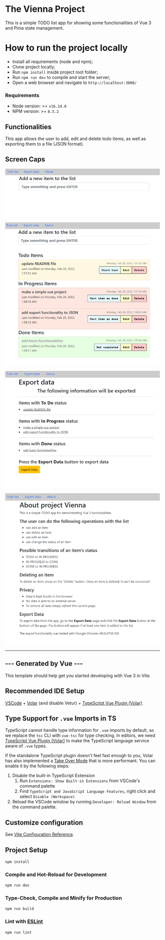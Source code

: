 # The Vienna Project

This is a simple TODO list app for showing some
functionalities of Vue 3 and Pinia state management.

# How to run the project locally
* Install all requirements (node and npm);
* Clone project locally;
* Run `npm install` inside project root folder;
* Run `npm run dev` to compile and start the server;
* Open a web browser and navigate to `http://localhost:3000/`

### Requirements
* Node version: >= `v16.14.0`
* NPM version: >= `8.5.2`

## Functionalities
This app allows the user to add, edit and delete
todo items, as well as exporting them to a file (JSON format).

## Screen Caps
![A blank todo list](/images/blank_list.PNG)

![A list with items in all statuses](/images/list_with_all_statuses.PNG)

![The export page](/images/export_page.PNG)

![The about page](/images/about_page.PNG)

---
## --- Generated by Vue --- 


This template should help get you started developing with Vue 3 in Vite.

## Recommended IDE Setup

[VSCode](https://code.visualstudio.com/) + [Volar](https://marketplace.visualstudio.com/items?itemName=johnsoncodehk.volar) (and disable Vetur) + [TypeScript Vue Plugin (Volar)](https://marketplace.visualstudio.com/items?itemName=johnsoncodehk.vscode-typescript-vue-plugin).

## Type Support for `.vue` Imports in TS

TypeScript cannot handle type information for `.vue` imports by default, so we replace the `tsc` CLI with `vue-tsc` for type checking. In editors, we need [TypeScript Vue Plugin (Volar)](https://marketplace.visualstudio.com/items?itemName=johnsoncodehk.vscode-typescript-vue-plugin) to make the TypeScript language service aware of `.vue` types.

If the standalone TypeScript plugin doesn't feel fast enough to you, Volar has also implemented a [Take Over Mode](https://github.com/johnsoncodehk/volar/discussions/471#discussioncomment-1361669) that is more performant. You can enable it by the following steps:

1. Disable the built-in TypeScript Extension
    1) Run `Extensions: Show Built-in Extensions` from VSCode's command palette
    2) Find `TypeScript and JavaScript Language Features`, right click and select `Disable (Workspace)`
2. Reload the VSCode window by running `Developer: Reload Window` from the command palette.

## Customize configuration

See [Vite Configuration Reference](https://vitejs.dev/config/).

## Project Setup

```sh
npm install
```

### Compile and Hot-Reload for Development

```sh
npm run dev
```

### Type-Check, Compile and Minify for Production

```sh
npm run build
```

### Lint with [ESLint](https://eslint.org/)

```sh
npm run lint
```
